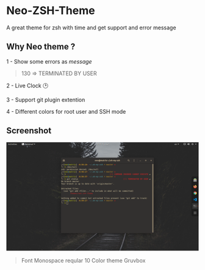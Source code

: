# Neo-ZSH-Theme
A great theme for zsh with time and get support and error message

## Why Neo theme ?
1 - Show some errors as *message*

> 130 => TERMINATED BY USER

2 - Live Clock 🕑

3 - Support git plugin extention

4 - Different colors for root user and SSH mode

## Screenshot
![neo theme screenshot](Screenshot.png)
> Font Monospace reqular 10
> Color theme Gruvbox
